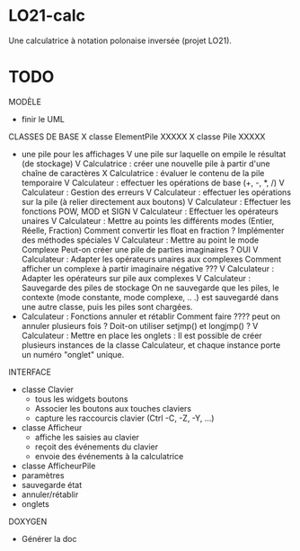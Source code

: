 LO21-calc
=========

Une calculatrice à notation polonaise inversée (projet LO21).


TODO
====

MODÈLE
- finir le UML

CLASSES DE BASE
X classe ElementPile XXXXX
X classe Pile XXXXX
- une pile pour les affichages
V une pile sur laquelle on empile le résultat (de stockage)
V Calculatrice : créer une nouvelle pile à partir d'une chaîne de caractères 
X Calculatrice : évaluer le contenu de la pile temporaire
V Calculateur : effectuer les opérations de base (+, -, *, /)
V Calculateur : Gestion des erreurs
V Calculateur : effectuer les opérations sur la pile (à relier directement aux boutons)
V Calculateur : Effectuer les fonctions POW, MOD et SIGN
V Calculateur : Effectuer les opérateurs unaires
V Calculateur : Mettre au points les différents modes (Entier, Réelle, Fraction)
		Comment convertir les float en fraction ? Implémenter des méthodes spéciales
V Calculateur : Mettre au point le mode Complexe
		Peut-on créer une pile de parties imaginaires ? OUI
V Calculateur : Adapter les opérateurs unaires aux complexes
		Comment afficher un complexe à partir imaginaire négative ???
V Calculateur : Adapter les opérateurs sur pile aux complexes
V Calculateur : Sauvegarde des piles de stockage
		On ne sauvegarde que les piles, le contexte (mode constante, mode complexe, .. .) est sauvegardé dans une
		autre classe, puis les piles sont chargées.
- Calculateur : Fonctions annuler et rétablir
		Comment faire ???? peut on annuler plusieurs fois ?
		Doit-on utiliser setjmp() et longjmp() ?
V Calculateur : Mettre en place les onglets : Il est possible de créer plusieurs instances de la classe Calculateur, et
		chaque instance porte un numéro "onglet" unique. 

INTERFACE
- classe Clavier
  - tous les widgets boutons
  - Associer les boutons aux touches claviers
  - capture les raccourcis clavier (Ctrl -C, -Z, -Y, ...)
- classe Afficheur
  - affiche les saisies au clavier
  - reçoit des événements du clavier
  - envoie des événements à la calculatrice
- classe AfficheurPile
- paramètres
- sauvegarde état
- annuler/rétablir
- onglets

DOXYGEN
- Générer la doc